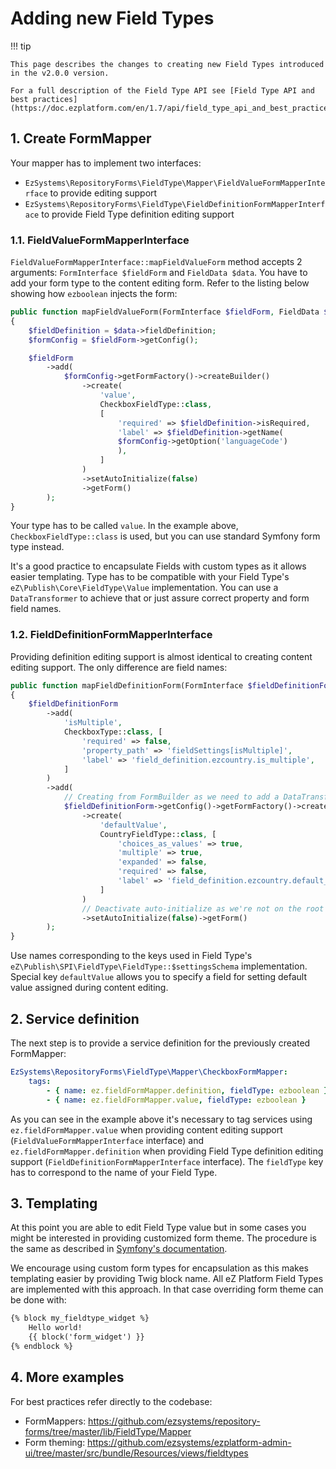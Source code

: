 # Adding new Field Types

!!! tip

    This page describes the changes to creating new Field Types introduced in the v2.0.0 version.

    For a full description of the Field Type API see [Field Type API and best practices](https://doc.ezplatform.com/en/1.7/api/field_type_api_and_best_practices/).

## 1. Create FormMapper

Your mapper has to implement two interfaces:

- `EzSystems\RepositoryForms\FieldType\Mapper\FieldValueFormMapperInterface` to provide editing support
- `EzSystems\RepositoryForms\FieldType\FieldDefinitionFormMapperInterface` to provide Field Type definition editing support

### 1.1. FieldValueFormMapperInterface

`FieldValueFormMapperInterface::mapFieldValueForm` method accepts 2 arguments:
`FormInterface $fieldForm` and `FieldData $data`.
You have to add your form type to the content editing form. Refer to the listing below showing how `ezboolean` injects the form:

``` php
public function mapFieldValueForm(FormInterface $fieldForm, FieldData $data)
{
    $fieldDefinition = $data->fieldDefinition;
    $formConfig = $fieldForm->getConfig();

    $fieldForm
        ->add(
            $formConfig->getFormFactory()->createBuilder()
                ->create(
                    'value',
                    CheckboxFieldType::class,
                    [
                        'required' => $fieldDefinition->isRequired,
                        'label' => $fieldDefinition->getName(
                        $formConfig->getOption('languageCode')
                        ),
                    ]
                )
                ->setAutoInitialize(false)
                ->getForm()
        );
}
```

Your type has to be called `value`.
In the example above, `CheckboxFieldType::class` is used, but you can use standard Symfony form type instead.

It's a good practice to encapsulate Fields with custom types as it allows easier templating.
Type has to be compatible with your Field Type's `eZ\Publish\Core\FieldType\Value` implementation.
You can use a `DataTransformer` to achieve that or just assure correct property and form field names.

### 1.2. FieldDefinitionFormMapperInterface

Providing definition editing support is almost identical to creating content editing support. The only difference are field names:

``` php
public function mapFieldDefinitionForm(FormInterface $fieldDefinitionForm, FieldDefinitionData $data)
{
    $fieldDefinitionForm
        ->add(
            'isMultiple',
            CheckboxType::class, [
                'required' => false,
                'property_path' => 'fieldSettings[isMultiple]',
                'label' => 'field_definition.ezcountry.is_multiple',
            ]
        )
        ->add(
            // Creating from FormBuilder as we need to add a DataTransformer.
            $fieldDefinitionForm->getConfig()->getFormFactory()->createBuilder()
                ->create(
                    'defaultValue',
                    CountryFieldType::class, [
                        'choices_as_values' => true,
                        'multiple' => true,
                        'expanded' => false,
                        'required' => false,
                        'label' => 'field_definition.ezcountry.default_value',
                    ]
                )
                // Deactivate auto-initialize as we're not on the root form.
                ->setAutoInitialize(false)->getForm()
        );
}
```

Use names corresponding to the keys used in Field Type's `eZ\Publish\SPI\FieldType\FieldType::$settingsSchema` implementation.
Special key `defaultValue` allows you to specify a field for setting default value assigned during content editing.

## 2. Service definition

The next step is to provide a service definition for the previously created FormMapper:

``` yaml
EzSystems\RepositoryForms\FieldType\Mapper\CheckboxFormMapper:
    tags:
        - { name: ez.fieldFormMapper.definition, fieldType: ezboolean }
        - { name: ez.fieldFormMapper.value, fieldType: ezboolean }
```

As you can see in the example above it's necessary to tag services using `ez.fieldFormMapper.value` when providing content editing support (`FieldValueFormMapperInterface` interface) and  `ez.fieldFormMapper.definition` when providing Field Type definition editing support (`FieldDefinitionFormMapperInterface` interface). The `fieldType` key has to correspond to the name of your Field Type.

## 3. Templating

At this point you are able to edit Field Type value but in some cases you might be interested in providing customized form theme. The procedure is the same as described in [Symfony's documentation](https://symfony.com/doc/current/form/form_customization.html).

We encourage using custom form types for encapsulation as this makes templating easier by providing Twig block name. All eZ Platform Field Types are implemented with this approach. In that case overriding form theme can be done with:

```html
{% block my_fieldtype_widget %}
    Hello world!
    {{ block('form_widget') }}
{% endblock %}
```

## 4. More examples

For best practices refer directly to the codebase:

* FormMappers: https://github.com/ezsystems/repository-forms/tree/master/lib/FieldType/Mapper
* Form theming: https://github.com/ezsystems/ezplatform-admin-ui/tree/master/src/bundle/Resources/views/fieldtypes
